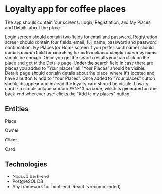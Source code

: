 # Loyalty app for coffee places

The app should contain four screens: Login, Registration, and My Places and Details about the place.

Login screen should contain two fields for email and password.
Registration screen should contain four fields: email, full name, password and password confirmation.
My Places (or Home screen if you prefer such name) should contain search field for searching for coffee places, simple search by name should be enough. Once you get the search results you can click on the place and get to the Details page. Under the search field in case there are places you added to "Your places" all "Your Places" should be visible.
Details page should contain details about the place: where it's located and have a button to add to "Your Places". Once added to "Your places" button should disappear and instead the loyalty card should be visible. Loyalty card is a simple unique random EAN-13 barcode, which is generated on the back-end whenever user clicks the "Add to my places" button.

## Entities

Place

Owner

Client

Card

## Technologies

- NodeJS back-end
- PostgreSQL DB
- Any framework for front-end (React is recommended)
